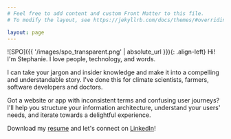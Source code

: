 ```yaml
---
# Feel free to add content and custom Front Matter to this file.
# To modify the layout, see https://jekyllrb.com/docs/themes/#overriding-theme-defaults

layout: page
---
```

![SPO]({{ '/images/spo_transparent.png' | absolute_url }}){: .align-left}
Hi! I'm Stephanie. I love people, technology, and words.

I can take your jargon and insider knowledge and make it into a compelling and understandable story. I've done this for climate scientists, farmers, software developers and doctors.

Got a website or app with inconsistent terms and confusing user journeys? I'll help you structure your information architecture, understand your users' needs, and iterate towards a delightful experience.

Download my <a href="/images/OgburnResume.pdf" target="_blank">resume</a> and let's connect on <a href="https://www.linkedin.com/in/spogburn/" target="_blank">LinkedIn</a>!
